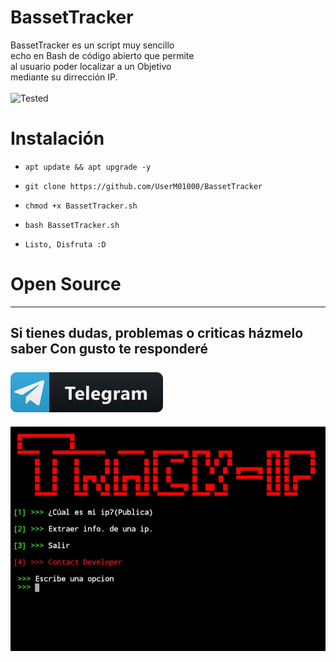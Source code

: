 # BassetTracker
BassetTracker es un script muy sencillo</br>
echo en Bash de código abierto que permite</br>
al usuario poder localizar a un Objetivo</br>
mediante su dirrección IP.
</br>
</br>
![Tested]

# Instalación

* `apt update && apt upgrade -y`

* `git clone https://github.com/UserM01000/BassetTracker`

* `chmod +x BassetTracker.sh`

* `bash BassetTracker.sh`

* `Listo, Disfruta :D`
# Open Source

----
Si tienes dudas, problemas o criticas házmelo saber 
Con gusto te responderé </br>
</br>
[![testers](https://raw.githubusercontent.com/MikeCodesDotNET/ColoredBadges/master/svg/social/telegram.svg)](https://t.me/UserM01000)
----
![Imagen text](https://github.com/UserM01000/BassetTracker/blob/main/20211102_004356.jpg)
<!---->
[tested]:https://img.shields.io/badge/Tested%3A-%20Termux-blue
